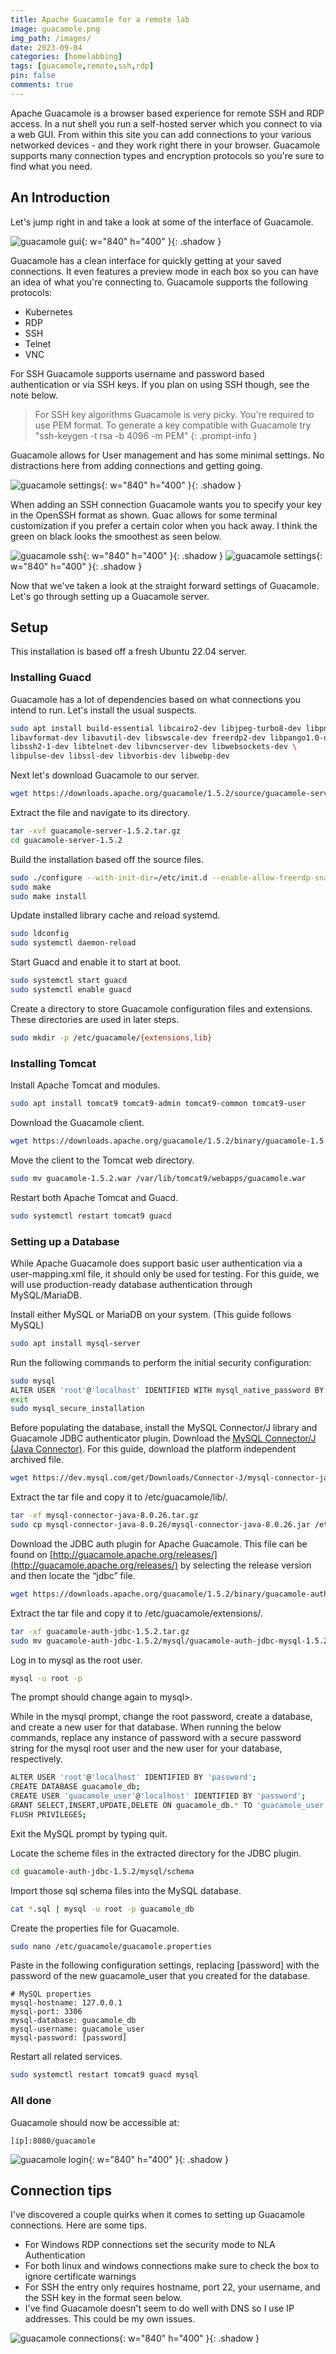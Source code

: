 ```yaml
---
title: Apache Guacamole for a remote lab
image: guacamole.png
img_path: /images/
date: 2023-09-04
categories: [homelabbing]
tags: [guacamole,remote,ssh,rdp]
pin: false
comments: true
---
```


Apache Guacamole is a browser based experience for remote SSH and RDP access. In a nut shell you run a self-hosted server which you connect to via a web GUI. From within this site you can add connections to your various networked devices - and they work right there in your browser. Guacamole supports many connection types and encryption protocols so you're sure to find what you need. 

## An Introduction

Let's jump right in and take a look at some of the interface of Guacamole.

![guacamole gui](guacamole-gui.png){: w="840" h="400" }{: .shadow }

Guacamole has a clean interface for quickly getting at your saved connections. It even features a preview mode in each box so you can have an idea of what you're connecting to. Guacamole supports the following protocols:

- Kubernetes
- RDP
- SSH
- Telnet
- VNC

For SSH Guacamole supports username and password based authentication or via SSH keys. If you plan on using SSH though, see the note below.

> For SSH key algorithms Guacamole is very picky. You're required to use PEM format. To generate a key compatible with Guacamole try "ssh-keygen -t rsa -b 4096 -m PEM"
{: .prompt-info }

Guacamole allows for User management and has some minimal settings. No distractions here from adding connections and getting going.

![guacamole settings](guacamole-connections.png){: w="840" h="400" }{: .shadow }

When adding an SSH connection Guacamole wants you to specify your key in the OpenSSH format as shown. Guac allows for some terminal customization if you prefer a certain color when you hack away. I think the green on black looks the smoothest as seen below.

![guacamole ssh](guacamole-ssh.png){: w="840" h="400" }{: .shadow }
![guacamole settings](guacamole-terminal.png){: w="840" h="400" }{: .shadow }

Now that we've taken a look at the straight forward settings of Guacamole. Let's go through setting up a Guacamole server.

## Setup

This installation is based off a fresh Ubuntu 22.04 server.

### Installing Guacd

Guacamole has a lot of dependencies based on what connections you intend to run. Let's install the usual suspects.

```bash
sudo apt install build-essential libcairo2-dev libjpeg-turbo8-dev libpng-dev libtool-bin uuid-dev libavcodec-dev \
libavformat-dev libavutil-dev libswscale-dev freerdp2-dev libpango1.0-dev \
libssh2-1-dev libtelnet-dev libvncserver-dev libwebsockets-dev \
libpulse-dev libssl-dev libvorbis-dev libwebp-dev
```

Next let's download Guacamole to our server.

```bash
wget https://downloads.apache.org/guacamole/1.5.2/source/guacamole-server-1.5.2.tar.gz
```

Extract the file and navigate to its directory.

```bash
tar -xvf guacamole-server-1.5.2.tar.gz
cd guacamole-server-1.5.2
```

Build the installation based off the source files.

```bash
sudo ./configure --with-init-dir=/etc/init.d --enable-allow-freerdp-snapshots
sudo make
sudo make install
```
Update installed library cache and reload systemd.

```bash
sudo ldconfig
sudo systemctl daemon-reload
```
Start Guacd and enable it to start at boot.

```bash
sudo systemctl start guacd
sudo systemctl enable guacd
```
Create a directory to store Guacamole configuration files and extensions. These directories are used in later steps.
```bash
sudo mkdir -p /etc/guacamole/{extensions,lib}
```
### Installing Tomcat

Install Apache Tomcat and modules.

```bash
sudo apt install tomcat9 tomcat9-admin tomcat9-common tomcat9-user
```

Download the Guacamole client.

```bash
wget https://downloads.apache.org/guacamole/1.5.2/binary/guacamole-1.5.2.war
```

Move the client to the Tomcat web directory.

```bash
sudo mv guacamole-1.5.2.war /var/lib/tomcat9/webapps/guacamole.war
```

Restart both Apache Tomcat and Guacd.

```bash
sudo systemctl restart tomcat9 guacd
```

### Setting up a Database

While Apache Guacamole does support basic user authentication via a user-mapping.xml file, it should only be used for testing. For this guide, we will use production-ready database authentication through MySQL/MariaDB.

Install either MySQL or MariaDB on your system. (This guide follows MySQL)

```bash
sudo apt install mysql-server
```
Run the following commands to perform the initial security configuration:
```bash
sudo mysql
ALTER USER 'root'@'localhost' IDENTIFIED WITH mysql_native_password BY 'SetRootPasswordHere';
exit
sudo mysql_secure_installation
```
Before populating the database, install the MySQL Connector/J library and Guacamole JDBC authenticator plugin.
Download the [MySQL Connector/J (Java Connector)](https://dev.mysql.com/downloads/connector/j/). For this guide, download the platform independent archived file.
```bash
wget https://dev.mysql.com/get/Downloads/Connector-J/mysql-connector-java-8.0.26.tar.gz
```
Extract the tar file and copy it to /etc/guacamole/lib/.

```bash
tar -xf mysql-connector-java-8.0.26.tar.gz
sudo cp mysql-connector-java-8.0.26/mysql-connector-java-8.0.26.jar /etc/guacamole/lib/
```
Download the JDBC auth plugin for Apache Guacamole. This file can be found on [http://guacamole.apache.org/releases/](http://guacamole.apache.org/releases/) by selecting the release version and then locate the “jdbc” file.

```bash
wget https://downloads.apache.org/guacamole/1.5.2/binary/guacamole-auth-jdbc-1.5.2.tar.gz
```
Extract the tar file and copy it to /etc/guacamole/extensions/.

```bash
tar -xf guacamole-auth-jdbc-1.5.2.tar.gz
sudo mv guacamole-auth-jdbc-1.5.2/mysql/guacamole-auth-jdbc-mysql-1.5.2.jar /etc/guacamole/extensions/
```

Log in to mysql as the root user.

```bash
mysql -u root -p
```
The prompt should change again to mysql>.

While in the mysql prompt, change the root password, create a database, and create a new user for that database. When running the below commands, replace any instance of password with a secure password string for the mysql root user and the new user for your database, respectively.

```bash
ALTER USER 'root'@'localhost' IDENTIFIED BY 'password';
CREATE DATABASE guacamole_db;
CREATE USER 'guacamole_user'@'localhost' IDENTIFIED BY 'password';
GRANT SELECT,INSERT,UPDATE,DELETE ON guacamole_db.* TO 'guacamole_user'@'localhost';
FLUSH PRIVILEGES;
```
Exit the MySQL prompt by typing quit.

Locate the scheme files in the extracted directory for the JDBC plugin.

```bash
cd guacamole-auth-jdbc-1.5.2/mysql/schema
```
Import those sql schema files into the MySQL database.


```bash
cat *.sql | mysql -u root -p guacamole_db
```
Create the properties file for Guacamole.

```bash
sudo nano /etc/guacamole/guacamole.properties
```
Paste in the following configuration settings, replacing [password] with the password of the new guacamole_user that you created for the database.


```text
# MySQL properties
mysql-hostname: 127.0.0.1
mysql-port: 3306
mysql-database: guacamole_db
mysql-username: guacamole_user
mysql-password: [password]
```
Restart all related services.

```bash
sudo systemctl restart tomcat9 guacd mysql
```

### All done
Guacamole should now be accessible at:
```text
[ip]:8080/guacamole
```

![guacamole login](guacamole-login.png){: w="840" h="400" }{: .shadow }

## Connection tips

I've discovered a couple quirks when it comes to setting up Guacamole connections. Here are some tips.

- For Windows RDP connections set the security mode to NLA Authentication
- For both linux and windows connections make sure to check the box to ignore certificate warnings
- For SSH the entry only requires hostname, port 22, your username, and the SSH key in the format seen below.
- I've find Guacamole doesn't seem to do well with DNS so I use IP addresses. This could be my own issues.

![guacamole connections](guacamole-connections.png){: w="840" h="400" }{: .shadow }

